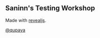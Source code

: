 ## Saninn's Testing Workshop

Made with [revealjs](https://revealjs.com).

[@qupaya](https://qupaya.com)